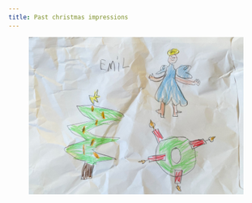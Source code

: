 ```yaml
---
title: Past christmas impressions
---
```

<figure>
<img src="/img/emil-drawing/IMG_3240.jpg" alt="A crumpled envelop with drawings of a christmas tree, a christmas wreath with four candles, an angel, and the lettering of Emil.">
</figure>
